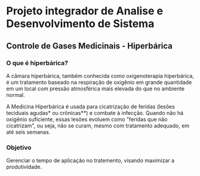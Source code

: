 # Projeto integrador de Analise e Desenvolvimento de Sistema
## Controle de Gases Medicinais - Hiperbárica

### O que é hiperbárica?
<p> A câmara hiperbárica, também conhecida como oxigenoterapia hiperbárica, é um tratamento baseado na respiração de oxigênio em grande quantidade em um local com pressão atmosférica mais elevada do que no ambiente normal.</p>
<p> A Medicina Hiperbárica é usada para cicatrização de feridas (lesões teciduais agudas* ou crônicas**) e combate à infecção. Quando não há oxigênio suficiente, essas lesões evoluem como "feridas que não cicatrizam", ou seja, não se curam, mesmo com tratamento adequado, em até seis semanas.</p>

### Objetivo
<p> Gerenciar o tempo de aplicação no tratemento, visando maximizar a produtividade. </p>
